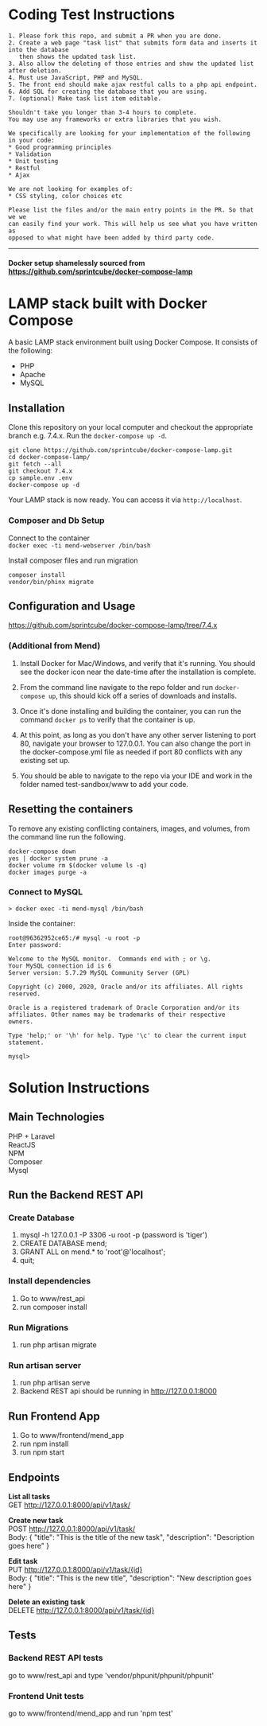 # Coding Test Instructions

```
1. Please fork this repo, and submit a PR when you are done.
2. Create a web page "task list" that submits form data and inserts it into the database 
   then shows the updated task list. 
3. Also allow the deleting of those entries and show the updated list after deletion.
4. Must use JavaScript, PHP and MySQL.
5. The front end should make ajax restful calls to a php api endpoint.
6. Add SQL for creating the database that you are using.
7. (optional) Make task list item editable.

Shouldn't take you longer than 3-4 hours to complete.
You may use any frameworks or extra libraries that you wish. 

We specifically are looking for your implementation of the following in your code:
* Good programming principles
* Validation
* Unit testing
* Restful 
* Ajax

We are not looking for examples of:
* CSS styling, color choices etc

Please list the files and/or the main entry points in the PR. So that we we 
can easily find your work. This will help us see what you have written as 
opposed to what might have been added by third party code.
```

--------

#### Docker setup shamelessly sourced from https://github.com/sprintcube/docker-compose-lamp

# LAMP stack built with Docker Compose

A basic LAMP stack environment built using Docker Compose. It consists of the following:

* PHP
* Apache
* MySQL

## Installation

Clone this repository on your local computer and checkout the appropriate branch e.g. 7.4.x. 
Run the `docker-compose up -d`.

```shell
git clone https://github.com/sprintcube/docker-compose-lamp.git
cd docker-compose-lamp/
git fetch --all
git checkout 7.4.x
cp sample.env .env
docker-compose up -d
```

Your LAMP stack is now ready. You can access it via `http://localhost`.

### Composer and Db Setup

Connect to the container  
`docker exec -ti mend-webserver /bin/bash`

Install composer files and run migration
```
composer install
vendor/bin/phinx migrate
```

## Configuration and Usage

https://github.com/sprintcube/docker-compose-lamp/tree/7.4.x

### (Additional from Mend) 

1. Install Docker for Mac/Windows, and verify that it's running. You should see the docker icon near the date-time after the installation is complete.

2. From the command line navigate to the repo folder and run `docker-compose up`, this should kick off a series of downloads and installs.

3. Once it's done installing and building the container, you can run the command `docker ps` to verify that the container is up.

4. At this point, as long as you don't have any other server listening to port 80, navigate your browser to 127.0.0.1. You can also change the port in the docker-compose.yml file as needed if port 80 conflicts with any existing set up.

5. You should be able to navigate to the repo via your IDE and work in the folder named test-sandbox/www to add your code.

## Resetting the containers
To remove any existing conflicting containers, images, and volumes, from the command line run the following.

```
docker-compose down
yes | docker system prune -a
docker volume rm $(docker volume ls -q)
docker images purge -a
```


### Connect to MySQL

```
> docker exec -ti mend-mysql /bin/bash
```
Inside the container:
```
root@96362952ce65:/# mysql -u root -p 
Enter password: 

Welcome to the MySQL monitor.  Commands end with ; or \g.
Your MySQL connection id is 6
Server version: 5.7.29 MySQL Community Server (GPL)

Copyright (c) 2000, 2020, Oracle and/or its affiliates. All rights reserved.

Oracle is a registered trademark of Oracle Corporation and/or its
affiliates. Other names may be trademarks of their respective
owners.

Type 'help;' or '\h' for help. Type '\c' to clear the current input statement.

mysql>
```

# Solution Instructions

## Main Technologies

PHP + Laravel \
ReactJS \
NPM \
Composer \
Mysql

## Run the Backend REST API

### Create Database

1. mysql -h 127.0.0.1 -P 3306 -u root -p (password is 'tiger')
2. CREATE DATABASE mend;
3. GRANT ALL on mend.* to 'root'@'localhost';
5. quit;

### Install dependencies

1. Go to www/rest_api
2. run composer install

### Run Migrations

1. run php artisan migrate

### Run artisan server

1. run php artisan serve
2. Backend REST api should be running in http://127.0.0.1:8000

## Run Frontend App

1. Go to www/frontend/mend_app
2. run npm install
3. run npm start

## Endpoints

**List all tasks**\
GET http://127.0.0.1:8000/api/v1/task/

**Create new task**\
POST http://127.0.0.1:8000/api/v1/task/ \
Body:
{
	"title": "This is the title of the new task",
	"description": "Description goes here"
}

**Edit task**\
PUT http://127.0.0.1:8000/api/v1/task/{id} \
Body:
{
	"title": "This is the new title",
	"description": "New description goes here"
}

**Delete an existing task**\
DELETE http://127.0.0.1:8000/api/v1/task/{id}


## Tests

### Backend REST API tests

go to www/rest_api and type 'vendor/phpunit/phpunit/phpunit'

### Frontend Unit tests

go to www/frontend/mend_app and run 'npm test' 